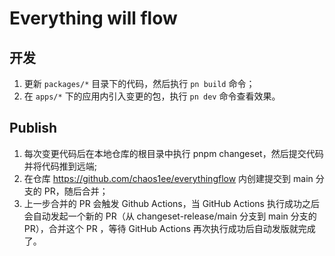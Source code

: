 # Everything will flow

## 开发

1. 更新 `packages/*` 目录下的代码，然后执行 `pn build` 命令；
2. 在 `apps/*` 下的应用内引入变更的包，执行 `pn dev` 命令查看效果。

## Publish

1. 每次变更代码后在本地仓库的根目录中执行 pnpm changeset，然后提交代码并将代码推到远端;
2. 在仓库 https://github.com/chaos1ee/everythingflow 内创建提交到 main 分支的 PR，随后合并；
3. 上一步合并的 PR 会触发 Github Actions，当 GitHub Actions 执行成功之后会自动发起一个新的 PR（从 changeset-release/main
   分支到 main 分支的 PR），合并这个 PR ，等待 GitHub Actions 再次执行成功后自动发版就完成了。
